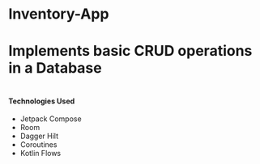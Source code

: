 # Inventory-App

<h1> Implements basic CRUD operations in a Database <h1>
  
  <h4>Technologies Used</h4>
  
  <ul>
    <li> Jetpack Compose
     <li> Room
       <li> Dagger Hilt
         <li> Coroutines
           <li> Kotlin Flows
  </ul>

